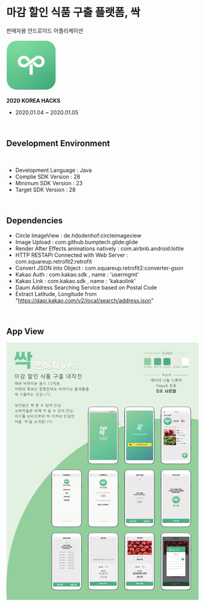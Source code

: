 마감 할인 식품 구출 플랫폼, 싹
================
판매자용 안드로이드 어플리케이션
<br> 
<br> 
![Alt text](SSak/README_resources/app_icon.png)
<br>
<br>
**2020 KOREA HACKS**
  * 2020.01.04 ~ 2020.01.05

<br>

## Development Environment
<br>

* Development Language : Java
* Complie SDK Version : 28
* Minimum SDK Version : 23
* Target SDK Version : 28

<br>

## Dependencies
* Circle ImageView : de.hdodenhof:circleimageview
* Image Upload : com.github.bumptech.glide:glide
* Render After Effects animations natively : com.airbnb.android:lottie
* HTTP RESTAPI Connected with Web Server : com.squareup.retrofit2:retrofit
* Convert JSON into Object : com.squareup.retrofit2:converter-gson
* Kakao Auth : com.kakao.sdk , name : 'usermgmt'
* Kakao Link : com.kakao.sdk , name : 'kakaolink'
* Daum Address Searching Service based on Postal Code
* Extract Latitude, Longitude from "https://dapi.kakao.com/v2/local/search/address.json"
<br>

## App View
![Alt text](SSak/README_resources/app_view_seller.jpg)
